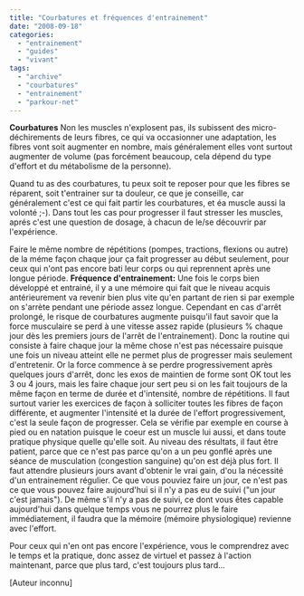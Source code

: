 ```yaml
---
title: "Courbatures et fréquences d'entrainement"
date: "2008-09-18"
categories: 
  - "entrainement"
  - "guides"
  - "vivant"
tags: 
  - "archive"
  - "courbatures"
  - "entrainement"
  - "parkour-net"
---
```


**Courbatures** Non les muscles n'explosent pas, ils subissent des micro-déchirements de leurs fibres, ce qui va occasionner une adaptation, les fibres vont soit augmenter en nombre, mais généralement elles vont surtout augmenter de volume (pas forcément beaucoup, cela dépend du type d'effort et du métabolisme de la personne).

Quand tu as des courbatures, tu peux soit te reposer pour que les fibres se réparent, soit t'entrainer sur ta douleur, ce que je conseille, car généralement c'est ce qui fait partir les courbatures, et éa muscle aussi la volonté ;-). Dans tout les cas pour progresser il faut stresser les muscles, aprés c'est une question de dosage, à chacun de le/se découvrir par l'expérience.

Faire le même nombre de répétitions (pompes, tractions, flexions ou autre) de la méme façon chaque jour ça fait progresser au début seulement, pour ceux qui n'ont pas encore bati leur corps ou qui reprennent après une longue période. **Fréquence d'entrainement:** Une fois le corps bien développé et entrainé, il y a une mémoire qui fait que le niveau acquis antérieurement va revenir bien plus vite qu'en partant de rien si par exemple on s'arrète pendant une période assez longue. Cependant en cas d'arrêt prolongé, le risque de courbatures augmente puisqu'il faut savoir que la force musculaire se perd à une vitesse assez rapide (plusieurs % chaque jour dès les premiers jours de l'arrêt de l'entrainement). Donc la routine qui consiste à faire chaque jour la même chose n'est pas nécessaire puisque une fois un niveau atteint elle ne permet plus de progresser mais seulement d'entretenir. Or la force commence à se perdre progressivement après quelques jours d'arrêt, donc les exos de maintien de forme sont OK tout les 3 ou 4 jours, mais les faire chaque jour sert peu si on les fait toujours de la même façon en terme de durée et d'intensité, nombre de répétitions. Il faut surtout varier les exercices de façon à solliciter toutes les fibres de façon différente, et augmenter l'intensité et la durée de l'effort progressivement, c'est la seule façon de progresser. Cela se vérifie par exemple en course à pied ou en natation puisque le coeur est un muscle lui aussi, et dans toute pratique physique quelle qu'elle soit. Au niveau des résultats, il faut être patient, parce que ce n'est pas parce qu'on a un peu gonflé après une séance de musculation (congestion sanguine) qu'on est déjà plus fort. Il faut attendre plusieurs jours avant d'obtenir le vrai gain, d'ou la nécessité d'un entrainement régulier. Ce que vous pouviez faire un jour, ce n'est pas ce que vous pouvez faire aujourd'hui si il n'y a pas eu de suivi ("un jour c'est jamais"). De même s'il n'y a pas de suivi, ce dont vous êtes capable aujourd'hui dans quelque temps vous ne pourrez plus le faire immédiatement, il faudra que la mémoire (mémoire physiologique) revienne avec l'effort.

Pour ceux qui n'en ont pas encore l'expérience, vous le comprendrez avec le temps et la pratique, donc assez de virtuel et passez à l'action maintenant, parce que plus tard, c'est toujours plus tard...

\[Auteur inconnu\]
